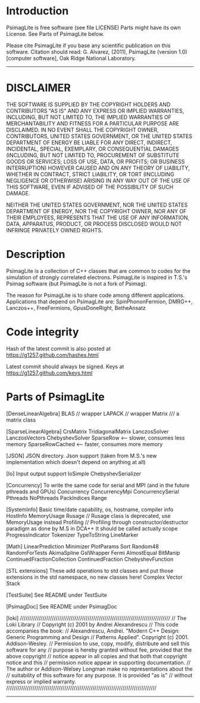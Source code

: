 
# Introduction

PsimagLite is free software (see file LICENSE)
Parts might have its own License. See Parts of PsimagLite below.

Please cite PsimagLite if you base any scientific
publication on this software. Citation should read:
G. Alvarez, (2011), PsimagLite (version 1.0)
[computer software], Oak Ridge National Laboratory.

-------------------------------------------------------------------------------

# DISCLAIMER

THE SOFTWARE IS SUPPLIED BY THE COPYRIGHT HOLDERS AND
CONTRIBUTORS "AS IS" AND ANY EXPRESS OR IMPLIED
WARRANTIES, INCLUDING, BUT NOT LIMITED TO, THE IMPLIED
WARRANTIES OF MERCHANTABILITY AND FITNESS FOR A
PARTICULAR PURPOSE ARE DISCLAIMED. IN NO EVENT SHALL THE
COPYRIGHT OWNER, CONTRIBUTORS, UNITED STATES GOVERNMENT,
OR THE UNITED STATES DEPARTMENT OF ENERGY BE LIABLE FOR
ANY DIRECT, INDIRECT, INCIDENTAL, SPECIAL, EXEMPLARY, OR
CONSEQUENTIAL DAMAGES (INCLUDING, BUT NOT LIMITED TO,
PROCUREMENT OF SUBSTITUTE GOODS OR SERVICES; LOSS OF USE,
DATA, OR PROFITS; OR BUSINESS INTERRUPTION) HOWEVER
CAUSED AND ON ANY THEORY OF LIABILITY, WHETHER IN
CONTRACT, STRICT LIABILITY, OR TORT (INCLUDING NEGLIGENCE
OR OTHERWISE) ARISING IN ANY WAY OUT OF THE USE OF THIS
SOFTWARE, EVEN IF ADVISED OF THE POSSIBILITY OF SUCH
DAMAGE.

NEITHER THE UNITED STATES GOVERNMENT, NOR THE UNITED
STATES DEPARTMENT OF ENERGY, NOR THE COPYRIGHT OWNER, NOR
ANY OF THEIR EMPLOYEES, REPRESENTS THAT THE USE OF ANY
INFORMATION, DATA, APPARATUS, PRODUCT, OR PROCESS
DISCLOSED WOULD NOT INFRINGE PRIVATELY OWNED RIGHTS.

# Description

PsimagLite is a collection of C++ classes that are common to
 codes for the simulation of strongly correlated electrons.
PsimagLite is inspired in T.S.'s Psimag software (but PsimagLite is not a fork of Psimag).

The reason for PsimagLite is to share code among different applications.
Applications that depend on PsimagLite are:
SpinPhononFermion, DMRG++, Lanczos++, FreeFermions, GpusDoneRight, BetheAnsatz

# Code integrity

Hash of the latest commit is also posted at
https://g1257.github.com/hashes.html

Latest commit should always be signed.
Keys at https://g1257.github.com/keys.html

# Parts of PsimagLite

[DenseLinearAlgebra]
BLAS // wrapper
LAPACK // wrapper
Matrix /// a matrix class

[SparseLinearAlgebra]
CrsMatrix
TridiagonalMatrix
LanczosSolver
LanczosVectors
ChebyshevSolver
SparseRow       <-- slower, consumes less memory
SparseRowCached <-- faster, consumes more memory

[JSON]
JSON directory.
Json support (taken from M.S.'s new implementation which doesn't depend on anything at all)

[Io] Input output support
IoSimple
ChebyshevSerializer

[Concurrency] To write the same code for serial and MPI (and in
the future pthreads and GPUs)
Concurrency
ConcurrencyMpi
ConcurrencySerial
Pthreads
NoPthreads
PackIndices
Range

[SystemInfo] Basic time/date capability, os, hostname, compiler info
HostInfo
MemoryUsage
Rusage // Rusage class is deprecated, use MemoryUsage instead
Profiling // Profiling through constructor/destructor paradigm as done by M.S in DCA++
It should be called actually scope
ProgressIndicator
Tokenizer
TypeToString
LineMarker

[Math]
LinearPrediction
Minimizer
PlotParams
Sort
Random48
RandomForTests
AkimaSpline
GslWrapper
Fermi
AlmostEqual
BitManip
ContinuedFractionCollection
ContinuedFraction
ChebyshevFunction

[STL extensions] These add operations to std classes and put those
extensions in the std namespace, no new classes here!
Complex
Vector
Stack

[TestSuite]
See README under TestSuite

[PsimagDoc]
See README under PsimagDoc

[loki]
////////////////////////////////////////////////////////////////////////////////
// The Loki Library
// Copyright (c) 2001 by Andrei Alexandrescu
// This code accompanies the book:
// Alexandrescu, Andrei. "Modern C++ Design: Generic Programming and Design
//     Patterns Applied". Copyright (c) 2001. Addison-Wesley.
// Permission to use, copy, modify, distribute and sell this software for any
//     purpose is hereby granted without fee, provided that the above copyright
//     notice appear in all copies and that both that copyright notice and this
//     permission notice appear in supporting documentation.
// The author or Addison-Welsey Longman make no representations about the
//     suitability of this software for any purpose. It is provided "as is"
//     without express or implied warranty.
////////////////////////////////////////////////////////////////////////////////

-------------------------------------------------------------------------------

